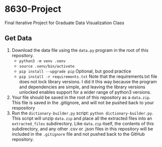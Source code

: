 # 8630-Project
Final Iterative Project for Graduate Data Visualization Class

## Get Data
1. Download the data file using the `data.py` program in the root of this repository. 
    - `python3 -m venv .venv` 
    - `source .venv/bin/activate`
    - `pip install --upgrade pip` Optional, but good practice
    - `pip install -r requirements.txt` Note that the requirements.txt file does not lock library versions. I did it this way because the program and dependencies are simple, and leaving the library versions unlocked enables support for a wider range of python3 versions. 
2. Your file should be saved in the root of this repository as a `data.zip`. This file is saved in the .gitignore, and will not be pushed back to your respository
3. Run the `dictionary-builder.py` script: `python dictionary-builder.py`. This script will unzip `data.zip` and place all the extracted files into an `extracted_files` subdirectory. Like `data.zip` itself, the contents of this subdirectory, and any other .csv or .json files in this repository will be included in the `.gitignore` file and not pushed back to the GitHub repository. 

